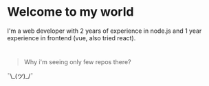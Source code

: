 # Welcome to my world

I'm a web developer with 2 years of experience in node.js and 1 year experience in frontend (vue, also tried react).

#

> Why i'm seeing only few repos there?

¯\\\_(ツ)\_/¯